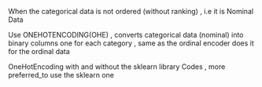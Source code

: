 When the categorical data is not ordered (without ranking) , i.e it is Nominal Data

Use ONEHOTENCODING(OHE) , converts categorical data (nominal) into binary columns one for each category , same as the ordinal encoder does it for the ordinal data

OneHotEncoding with and without the sklearn library Codes , more preferred_to use the sklearn one
